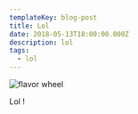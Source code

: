```yaml
---
templateKey: blog-post
title: Lol
date: 2018-05-13T18:00:00.000Z
description: lol
tags:
  - lol
---
```


![flavor wheel](/img/flavor_wheel.jpg)

Lol !

